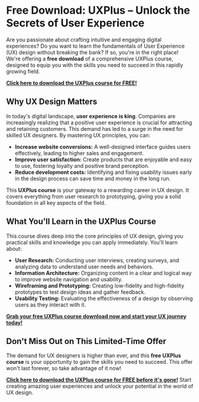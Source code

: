 # Free Download: UXPlus – Unlock the Secrets of User Experience

Are you passionate about crafting intuitive and engaging digital experiences? Do you want to learn the fundamentals of User Experience (UX) design without breaking the bank? If so, you're in the right place! We're offering a **free download** of a comprehensive UXPlus course, designed to equip you with the skills you need to succeed in this rapidly growing field.

[**Click here to download the UXPlus course for FREE!**](https://udemywork.com/uxplus)

## Why UX Design Matters

In today's digital landscape, **user experience is king**. Companies are increasingly realizing that a positive user experience is crucial for attracting and retaining customers. This demand has led to a surge in the need for skilled UX designers. By mastering UX principles, you can:

*   **Increase website conversions:** A well-designed interface guides users effectively, leading to higher sales and engagement.
*   **Improve user satisfaction:** Create products that are enjoyable and easy to use, fostering loyalty and positive brand perception.
*   **Reduce development costs:** Identifying and fixing usability issues early in the design process can save time and money in the long run.

This **UXPlus course** is your gateway to a rewarding career in UX design. It covers everything from user research to prototyping, giving you a solid foundation in all key aspects of the field.

## What You'll Learn in the UXPlus Course

This course dives deep into the core principles of UX design, giving you practical skills and knowledge you can apply immediately. You'll learn about:

*   **User Research:** Conducting user interviews, creating surveys, and analyzing data to understand user needs and behaviors.
*   **Information Architecture:** Organizing content in a clear and logical way to improve website navigation and usability.
*   **Wireframing and Prototyping:** Creating low-fidelity and high-fidelity prototypes to test design ideas and gather feedback.
*   **Usability Testing:** Evaluating the effectiveness of a design by observing users as they interact with it.

[**Grab your free UXPlus course download now and start your UX journey today!**](https://udemywork.com/uxplus)

## Don't Miss Out on This Limited-Time Offer

The demand for UX designers is higher than ever, and this **free UXPlus course** is your opportunity to gain the skills you need to succeed. This offer won't last forever, so take advantage of it now!

[**Click here to download the UXPlus course for FREE before it's gone!**](https://udemywork.com/uxplus) Start creating amazing user experiences and unlock your potential in the world of UX design.
